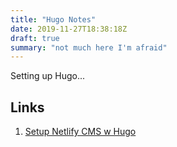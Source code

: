 ```yaml
---
title: "Hugo Notes"
date: 2019-11-27T18:38:18Z
draft: true
summary: "not much here I'm afraid"
---
```


Setting up Hugo...

## Links
1. [Setup Netlify CMS w Hugo](https://www.netlifycms.org/docs/hugo/)